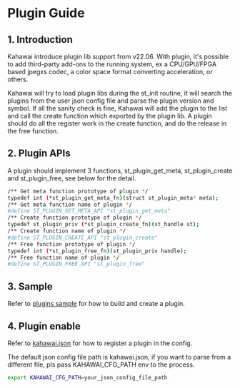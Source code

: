 # Plugin Guide

## 1. Introduction

Kahawai introduce plugin lib support from v22.06. With plugin, it's possible to add third-party add-ons to the running system, ex a CPU/GPU/FPGA based jpegxs codec, a color space format converting acceleration, or others.

Kahawai will try to load plugin libs during the st_init routine, it will search the plugins from the user json config file and parse the plugin version and symbol. If all the sanity check is fine, Kahawai will add the plugin to the list and call the create function which exported by the plugin lib. A plugin should do all the register work in the create function, and do the release in the free function.

## 2. Plugin APIs

A plugin should implement 3 functions, st_plugin_get_meta, st_plugin_create and st_plugin_free, see below for the detail.

```bash
/** Get meta function prototype of plugin */
typedef int (*st_plugin_get_meta_fn)(struct st_plugin_meta* meta);
/** Get meta function name of plugin */
#define ST_PLUGIN_GET_META_API "st_plugin_get_meta"
/** Create function prototype of plugin */
typedef st_plugin_priv (*st_plugin_create_fn)(st_handle st);
/** Create function name of plugin */
#define ST_PLUGIN_CREATE_API "st_plugin_create"
/** Free function prototype of plugin */
typedef int (*st_plugin_free_fn)(st_plugin_priv handle);
/** Free function name of plugin */
#define ST_PLUGIN_FREE_API "st_plugin_free"
```

## 3. Sample

Refer to [plugins sample](../plugins/sample) for how to build and create a plugin.

## 4. Plugin enable

Refer to [kahawai.json](../kahawai.json) for how to register a plugin in the config.

The default json config file path is kahawai.json, if you want to parse from a different file, pls pass KAHAWAI_CFG_PATH env to the process.

```bash
export KAHAWAI_CFG_PATH=your_json_config_file_path
```

